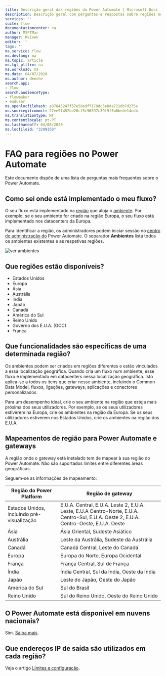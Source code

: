 ```yaml
---
title: Descrição geral das regiões do Power Automate | Microsoft Docs
description: Descrição geral com perguntas e respostas sobre regiões no Power Automate
services: ''
suite: flow
documentationcenter: na
author: MSFTMan
manager: KVivek
editor: ''
tags: ''
ms.service: flow
ms.devlang: na
ms.topic: article
ms.tgt_pltfrm: na
ms.workload: na
ms.date: 04/07/2020
ms.author: deonhe
search.app:
- Flow
search.audienceType:
- flowmaker
- enduser
ms.openlocfilehash: a87845247f57e58edf7170dc3e8da721db7d275e
ms.sourcegitcommit: 27ee91452be26cf5c96397c39f9f5b8bede14cdb
ms.translationtype: HT
ms.contentlocale: pt-PT
ms.lasthandoff: 04/08/2020
ms.locfileid: "3299150"
---
```

# <a name="faq-for-regions-in-power-automate"></a>FAQ para regiões no Power Automate

Este documento dispõe de uma lista de perguntas mais frequentes sobre o Power Automate.

## <a name="how-do-i-find-out-where-my-flow-is-deployed"></a>Como sei onde está implementado o meu fluxo?
O seu fluxo está implementado na [região](https://azure.microsoft.com/regions/) que aloja o [ambiente](environments-overview-admin.md). Por exemplo, se o seu ambiente for criado na região Europa, o seu fluxo está implementado nos datacenters da Europa.

Para identificar a região, os administradores podem iniciar sessão no [centro de administração do](https://admin.flow.microsoft.com) Power Automate. O separador **Ambientes** lista todos os ambientes existentes e as respetivas regiões.

![ver ambientes](media/regions-overview/environments-list.png)

## <a name="what-regions-are-available"></a>Que regiões estão disponíveis?
* Estados Unidos
* Europa
* Ásia
* Austrália
* Índia
* Japão
* Canadá
* América do Sul
* Reino Unido
* Governo dos E.U.A. (GCC)
* França

## <a name="what-features-are-specific-to-a-given-region"></a>Que funcionalidades são específicas de uma determinada região?

Os ambientes podem ser criados em regiões diferentes e estão vinculados a essa localização geográfica. Quando cria um fluxo num ambiente, esse fluxo é implementado em datacenters nessa localização geográfica. Isto aplica-se a todos os itens que criar nesse ambiente, incluindo o Common Data Model, fluxos, ligações, gateways, aplicações e conectores personalizados.

Para um desempenho ideal, crie o seu ambiente na região que esteja mais próxima dos seus utilizadores. Por exemplo, se os seus utilizadores estiverem na Europa, crie os ambientes na região da Europa. Se os seus utilizadores estiverem nos Estados Unidos, crie os ambientes na região dos E.U.A.

## <a name="region-mappings-for-power-automate-and-gateways"></a>Mapeamentos de região para Power Automate e gateways

A região onde o gateway está instalado tem de mapear à sua região do Power Automate. Não são suportados limites entre diferentes áreas geográficas. 

Seguem-se as informações de mapeamento:

Região do Power Platform|Região de gateway
-----|-----
Estados Unidos, incluindo pré-visualização|E.U.A. Central, E.U.A. Leste 2, E.U.A. Leste, E.U.A Centro-Norte, E.U.A. Centro-Sul, E.U.A. Oeste 2, E.U.A. Centro-Oeste, E.U.A. Oeste
Ásia|Ásia Oriental, Sudeste Asiático
Austrália|Leste da Austrália, Sudeste da Austrália
Canadá|Canadá Central, Leste do Canadá
Europa|Europa do Norte, Europa Ocidental
França|França Central, Sul de França
Índia|Índia Central, Sul da Índia, Oeste da Índia
Japão|Leste do Japão, Oeste do Japão
América do Sul|Sul do Brasil
Reino Unido|Sul do Reino Unido, Oeste do Reino Unido

## <a name="is-power-automate-available-in-national-clouds"></a>O Power Automate está disponível em nuvens nacionais?
Sim. [Saiba mais](./us-govt.md).

## <a name="what-outbound-ip-addresses-are-used-in-each-region"></a>Que endereços IP de saída são utilizados em cada região?
Veja o artigo [Limites e configuração](limits-and-config.md).

